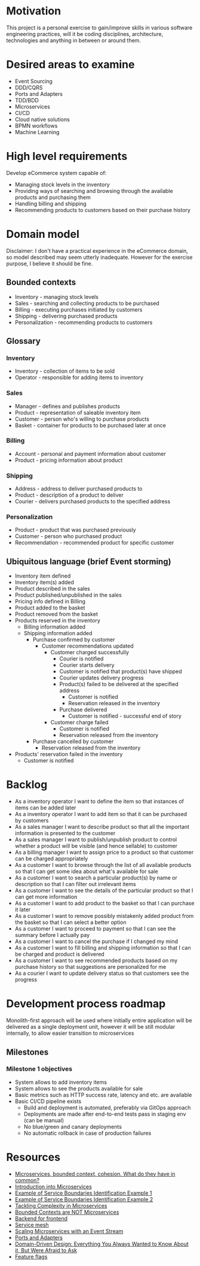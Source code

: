 # Motivation
This project is a personal exercise to gain/improve skills in various software engineering practices, will it be coding disciplines, architecture, technologies and anything in between or around them.

# Desired areas to examine
- Event Sourcing
- DDD/CQRS
- Ports and Adapters
- TDD/BDD
- Microservices
- CI/CD
- Cloud native solutions
- BPMN workflows
- Machine Learning

# High level requirements
Develop eCommerce system capable of:

 - Managing stock levels in the inventory
 - Providing ways of searching and browsing through the available products and purchasing them
 - Handling billing and shipping
 - Recommending products to customers based on their purchase history

# Domain model
Disclaimer: I don't have a practical experience in the eCommerce domain, so model described may seem utterly inadequate.
However for the exercise purpose, I believe it should be fine.   

## Bounded contexts
- Inventory - managing stock levels
- Sales - searching and collecting products to be purchased
- Billing - executing purchases initiated by customers
- Shipping - delivering purchased products
- Personalization - recommending products to customers

## Glossary
### Inventory
- Inventory - collection of items to be sold
- Operator - responsible for adding items to inventory

### Sales
- Manager - defines and publishes products
- Product - representation of saleable inventory item
- Customer - person who's willing to purchase products
- Basket - container for products to be purchased later at once

### Billing
- Account - personal and payment information about customer
- Product - pricing information about product

### Shipping
- Address - address to deliver purchased products to
- Product - description of a product to deliver
- Courier - delivers purchased products to the specified address

### Personalization
- Product - product that was purchased previously
- Customer - person who purchased product
- Recommendation - recommended product for specific customer

## Ubiquitous language (brief Event storming)
- Inventory item defined
- Inventory item(s) added
- Product described in the sales
- Product published/unpublished in the sales
- Pricing info defined in Billing
- Product added to the basket
- Product removed from the basket
- Products reserved in the inventory
	- Billing information added
	- Shipping information added
		- Purchase confirmed by customer
			- Customer recommendations updated
				- Customer charged successfully
					- Courier is notified
					- Courier starts delivery
					- Customer is notified that product(s) have shipped
					- Courier updates delivery progress
					- Product(s) failed to be delivered at the specified address
						- Customer is notified
						- Reservation released in the inventory
					- Purchase delivered
						- Customer is notified - successful end of story
				- Customer charge failed
				   - Customer is notified
				   - Reservation released from the inventory
	   - Purchase cancelled by customer
	       - Reservation released from the inventory
- Products' reservation failed in the inventory
	- Customer is notified

# Backlog
- As a inventory operator I want to define the item so that instances of items can be added later
- As a inventory operator I want to add item so that it can be purchased by customers
- As a sales manager I want to describe product so that all the important information is presented to the customer
- As a sales manager I want to publish/unpublish product to control whether a product will be visible (and hence sellable) to customer
- As a billing manager I want to assign price to a product so that customer can be charged appropriately
- As a customer I want to browse through the list of all available products so that I can get some idea about what's available for sale
- As a customer I want to search a particular product(s) by name or description so that I can filter out irrelevant items
- As a customer I want to see the details of the particular product so that I can get more information
- As a customer I want to add product to the basket so that I can purchase it later
- As a customer I want to remove possibly mistakenly added product from the basket so that I can select a better option
- As a customer I want to proceed to payment so that I can see the summary before I actually pay
- As a customer I want to cancel the purchase if I changed my mind
- As a customer I want to fill billing and shipping information so that I can be charged and product is delivered
- As a customer I want to see recommended products based on my purchase history so that suggestions are personalized for me
- As a courier I want to update delivery status so that customers see the progress


# Development process roadmap
Monolith-first approach will be used where initially entire application will be delivered as
a single deployment unit, however it will be still modular internally, to allow easier transition
to microservices

## Milestones
### Milestone 1 objectives
- System allows to add inventory items
- System allows to see the products available for sale
- Basic metrics such as HTTP success rate, latency and etc. are available 
- Basic CI/CD pipeline exists 
    - Build and deployment is automated, preferably via GitOps approach
    - Deployments are made after end-to-end tests pass in staging env (can be manual)
    - No blue/green and canary deployments
    - No automatic rollback in case of production failures



# Resources
- [Microservices, bounded context, cohesion. What do they have in common?](https://hackernoon.com/microservices-bounded-context-cohesion-what-do-they-have-in-common-1107b70342b3)
- [Introduction into Microservices](https://specify.io/concepts/microservices)
- [Example of Service Boundaries Identification Example 1](https://hackernoon.com/example-of-service-boundaries-identification-e9077c513560)
- [Example of Service Boundaries Identification Example 2](https://hackernoon.com/service-boundaries-identification-example-in-e-commerce-a2c01a1b8ee9)
- [Tackling Complexity in Microservices](https://vladikk.com/2018/02/28/microservices/)
- [Bounded Contexts are NOT Microservices](https://vladikk.com/2018/01/21/bounded-contexts-vs-microservices/)
- [Backend for frontend](https://samnewman.io/patterns/architectural/bff/)
- [Service mesh](https://www.thoughtworks.com/radar/techniques/service-mesh)
- [Scaling Microservices with an Event Stream](https://www.thoughtworks.com/de/insights/blog/scaling-microservices-event-stream)
- [Ports and Adapters](https://softwarecampament.wordpress.com/portsadapters/)
- [Domain-Driven Design: Everything You Always Wanted to Know About it, But Were Afraid to Ask](https://medium.com/ssense-tech/domain-driven-design-everything-you-always-wanted-to-know-about-it-but-were-afraid-to-ask-a85e7b74497a)
- [Feature flags](https://featureflags.io/)
